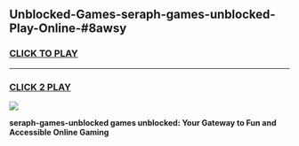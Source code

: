 
## Unblocked-Games-seraph-games-unblocked-Play-Online-#8awsy
<h3>
<a href="https://premium.freeplayer.one?title=seraph-games-unblocked&ref=27F">CLICK TO PLAY</a></h3>
<hr>

<h3>
<a href="https://premium.freeplayer.one?title=seraph-games-unblocked&ref=27F">CLICK 2 PLAY</a>
  
</h3>

<a href="https://premium.freeplayer.one?title=seraph-games-unblocked&ref=27F"><img src="https://clearcache.store/games.png"></a>


**seraph-games-unblocked games unblocked: Your Gateway to Fun and Accessible Online Gaming**
